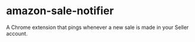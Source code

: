 # amazon-sale-notifier
A Chrome extension that pings whenever a new sale is made in your Seller account.
